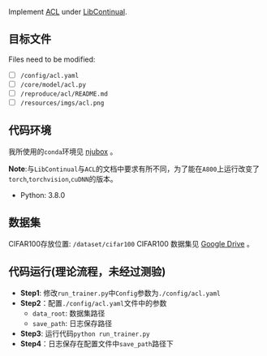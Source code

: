 Implement [ACL](https://github.com/facebookresearch/Adversarial-Continual-Learning) under [LibContinual](https://github.com/RL-VIG/LibContinual).

## 目标文件
Files need to be modified:
- [ ] `/config/acl.yaml`
- [ ] `/core/model/acl.py`
- [ ] `/reproduce/acl/README.md`
- [ ] `/resources/imgs/acl.png`

## 代码环境
我所使用的`conda`环境见 [njubox](https://box.nju.edu.cn/d/1acf2a8440c94731a9ab/) 。

**Note**:与`LibContinual`与`ACL`的文档中要求有所不同，为了能在`A800`上运行改变了`torch`,`torchvision`,`cuDNN`的版本。

- Python: 3.8.0

## 数据集
CIFAR100存放位置: `/dataset/cifar100`
CIFAR100 数据集见 [Google Drive](https://drive.google.com/drive/folders/1EL46LQ3ww-F1NVTwFDPIg-nO198cUqWm) 。

## 代码运行(理论流程，未经过测验)

- **Step1**: 修改`run_trainer.py`中`Config`参数为`./config/acl.yaml`
- **Step2**：配置`./config/acl.yaml`文件中的参数
    - `data_root`: 数据集路径
    - `save_path`: 日志保存路径
- **Step3**: 运行代码`python run_trainer.py`
- **Step4**：日志保存在配置文件中`save_path`路径下

